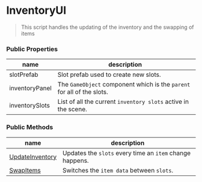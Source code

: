 # InventoryUI
> This script handles the updating of the inventory and the swapping of items

### Public Properties
|name|description|
|----|-----------|
|slotPrefab|Slot prefab used to create new slots.|
|inventoryPanel|The `GameObject` component which is the `parent` for all of the slots.|
|inventorySlots|List of all the current `inventory slots` active in the scene.|

### Public Methods
|name|description|
|-|-|
|[UpdateInventory](UpdateInventory.md)|Updates the `slots` every time an `item` change happens.|
|[SwapItems](SwapItemsUI.md)|Switches the `item data` between `slots`.|
